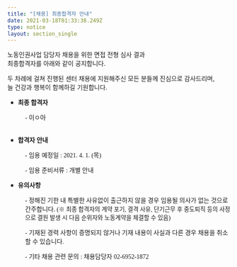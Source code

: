 ```yaml
---
title: "[채용] 최종합격자 안내"
date: 2021-03-18T01:33:38.249Z
type: notice
layout: section_single
---
```

<p>노동인권사업 담당자 채용을 위한 면접 전형 심사 결과<br />최종합격자를 아래와 같이 공지합니다.</p>
<p>두 차례에 걸쳐 진행된 센터 채용에 지원해주신 모든 분들께 진심으로 감사드리며,&nbsp;<br />늘 건강과 행복이 함께하길 기원합니다.</p>
<ul style="list-style-type: square;">
<li style="text-align: left;"><span style="font-family: 'Gothic A1';"><strong>최종 합격자</strong></span></li>
</ul>
<p style="padding-left: 40px;"><span style="font-family: 'Gothic A1';">- 이ㅇ아</span><br /><br /></p>
<ul style="list-style-type: square;">
<li style="text-align: left;"><span style="font-family: 'Gothic A1';"><strong>합격자 안내</strong></span></li>
</ul>
<p style="padding-left: 40px;"><span style="font-family: 'Gothic A1';">- 임용 예정일 : 2021. 4. 1. (목)</span></p>
<p style="padding-left: 40px;"><span style="font-family: 'Gothic A1';">- 임용 준비서류 : 개별 안내</span></p>
<ul style="list-style-type: square;">
<li style="text-align: left;"><span style="font-family: 'Gothic A1';"><strong>유의사항</strong></span></li>
</ul>
<p style="padding-left: 40px;"><span style="font-family: 'Gothic A1';">- 정해진 기한 내 특별한 사유없이 출근하지 않을 경우 임용될 의사가 없는 것으로 간주합니다. (</span><span style="font-family: 'Gothic A1'; font-size: 10pt;">※ 최종 합격자의 계약 포기, 결격 사유, 단기근무 후 중도퇴직 등의 사정으로 결원 발생 시 다음 순위자와 노동계약을 체결할 수 있음</span><span style="font-family: 'Gothic A1';">)</span></p>
<p style="padding-left: 40px;"><span style="font-family: 'Gothic A1';">- 기재된 경력 사항이 증명되지 않거나 기재 내용이 사실과 다른 경우 채용을 취소할 수 있습니다.</span></p>
<p style="padding-left: 40px;"><span style="font-family: 'Gothic A1';">- 기타 채용 관련 문의 : 채용담당자 02-6952-1872</span></p>
<p>&nbsp;</p>